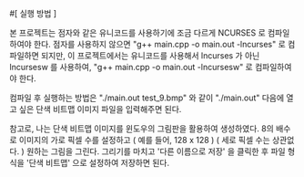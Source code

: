 #[ 실행 방법 ]

 본 프로젝트는 점자와 같은 유니코드를 사용하기에 조금 다르게 NCURSES 로 컴파일하여야 한다. 
 점자를 사용하지 않으면 "g++ main.cpp -o main.out -lncurses" 로 컴파일하면 되지만, 
   이 프로젝트에서는 유니코드를 사용해서 lncurses 가 아닌 lncursesw 를 사용하여, "g++ main.cpp -o main.out -lncursesw" 로 컴파일하여야 한다.

 컴파일 후 실행하는 방법은 "./main.out test_9.bmp" 와 같이 "./main.out" 다음에 열고 싶은 단색 비트맵 이미지 파일을 입력해주면 된다.

 참고로, 나는 단색 비트맵 이미지를 윈도우의 그림판을 활용하여 생성하였다. 
 8의 배수로 이미지의 가로 픽셀 수를 설정하고 ( 예를 들어, 128 x 128 ) ( 세로 픽셀 수는 상관없다. ) 원하는 그림을 그린다. 
 그리기를 마치고 '다른 이름으로 저장' 을 클릭한 후 파일 형식을 '단색 비트맵' 으로 설정하여 저장하면 된다.
